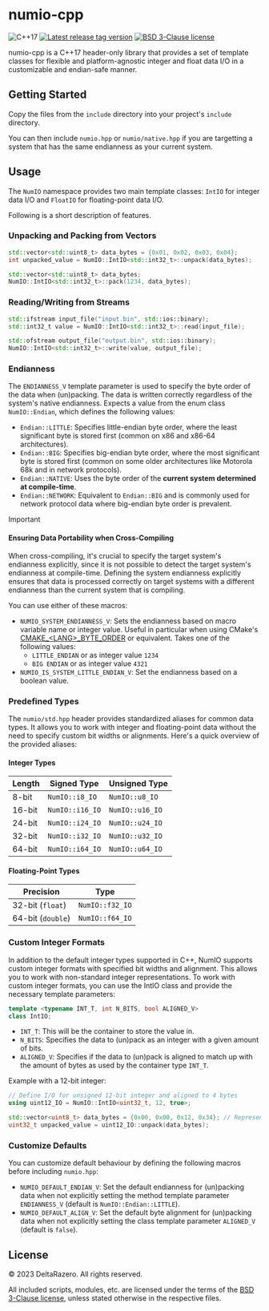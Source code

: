 
# numio-cpp

<!-- BADGES -->
<div align="left">
    <!--
        C++ standard
    --->
    <img src="https://img.shields.io/badge/C++-17+-informational.svg?labelColor=363d45&logo=cplusplus&logoColor=white"
    alt="C++17"/>
    <!--
        Library tag version
    --->
    <a href="https://github.com/deltarazero/numio-cpp/tags">
        <img src="https://img.shields.io/github/v/tag/deltarazero/numio-cpp?labelColor=363d45&logo=github&logoColor=white"
        alt="Latest release tag version"/></a>
    <!--
        License
    --->
    <a href="https://choosealicense.com/licenses/bsd-3-clause/">
        <img src="https://img.shields.io/github/license/DeltaRazero/numio-cpp?labelColor=363d45&color=informational"
        alt="BSD 3-Clause license"/></a>
</div>

numio-cpp is a C++17 header-only library that provides a set of template classes for flexible and platform-agnostic integer and float data I/O in a customizable and endian-safe manner.


## Getting Started

Copy the files from the `include` directory into your project's `include` directory.

You can then include `numio.hpp` or `numio/native.hpp` if you are targetting a system that has the same endianness as your current system.


## Usage

The `NumIO` namespace provides two main template classes: `IntIO` for integer data I/O and `FloatIO` for floating-point data I/O.

Following is a short description of features.


### Unpacking and Packing from Vectors

```cpp
std::vector<std::uint8_t> data_bytes = {0x01, 0x02, 0x03, 0x04};
int unpacked_value = NumIO::IntIO<std::int32_t>::unpack(data_bytes);

std::vector<std::uint8_t> data_bytes;
NumIO::IntIO<std::int32_t>::pack(1234, data_bytes);
```

### Reading/Writing from Streams

```cpp
std::ifstream input_file("input.bin", std::ios::binary);
std::int32_t value = NumIO::IntIO<std::int32_t>::read(input_file);

std::ofstream output_file("output.bin", std::ios::binary);
NumIO::IntIO<std::int32_t>::write(value, output_file);
```

### Endianness

The `ENDIANNESS_V` template parameter is used to specify the byte order of the data when (un)packing. The data is written correctly regardless of the system's native endianness. Expects a value from the enum class `NumIO::Endian`, which defines the following values:

* `Endian::LITTLE`: Specifies little-endian byte order, where the least significant byte is stored first (common on x86 and x86-64 architectures).
* `Endian::BIG`: Specifies big-endian byte order, where the most significant byte is stored first (common on some older architectures like Motorola 68k and in network protocols).
* `Endian::NATIVE`: Uses the byte order of the **current system determined at compile-time**.
* `Endian::NETWORK`: Equivalent to `Endian::BIG` and is commonly used for network protocol data where big-endian byte order is prevalent.

> [!IMPORTANT]
> #### Ensuring Data Portability when Cross-Compiling
>
> When cross-compiling, it's crucial to specify the target system's endianness explicitly, since it is not possible to detect the target system's endianness at compile-time. Defining the system endianness explicitly ensures that data is processed correctly on target systems with a different endianness than the current system that is compiling.
>
> You can use either of these macros:
>
> * `NUMIO_SYSTEM_ENDIANNESS_V`: Sets the endianness based on macro variable name or integer value. Useful in particular when using CMake's [CMAKE\_\<LANG\>\_BYTE_ORDER](https://cmake.org/cmake/help/latest/variable/CMAKE_LANG_BYTE_ORDER.html) or equivalent. Takes one of the following values:
>   * `LITTLE_ENDIAN` or as integer value `1234`
>   * `BIG ENDIAN` or as integer value `4321`
> * `NUMIO_IS_SYSTEM_LITTLE_ENDIAN_V`: Set the endianness based on a boolean value.

### Predefined Types

The `numio/std.hpp` header provides standardized aliases for common data types. It allows you to work with integer and floating-point data without the need to specify custom bit widths or alignments. Here's a quick overview of the provided aliases:

#### Integer Types

| **Length** | **Signed Type** | **Unsigned Type** |
|------------|-----------------|-------------------|
| 8-bit      | `NumIO::i8_IO`  | `NumIO::u8_IO`    |
| 16-bit     | `NumIO::i16_IO` | `NumIO::u16_IO`   |
| 24-bit     | `NumIO::i24_IO` | `NumIO::u24_IO`   |
| 32-bit     | `NumIO::i32_IO` | `NumIO::u32_IO`   |
| 64-bit     | `NumIO::i64_IO` | `NumIO::u64_IO`   |

#### Floating-Point Types

| **Precision**     | **Type**        |
|-------------------|-----------------|
| 32-bit (`float`)  | `NumIO::f32_IO` |
| 64-bit (`double`) | `NumIO::f64_IO` |

### Custom Integer Formats

In addition to the default integer types supported in C++, NumIO supports custom integer formats with specified bit widths and alignment. This allows you to work with non-standard integer representations. To work with custom integer formats, you can use the IntIO class and provide the necessary template parameters:

```cpp
template <typename INT_T, int N_BITS, bool ALIGNED_V>
class IntIO;
```
* `INT_T`: This will be the container to store the value in.
* `N_BITS`: Specifies the data to (un)pack as an integer with a given amount of bits.
* `ALIGNED_V`: Specifies if the data to (un)pack is aligned to match up with the amount of bytes as used by the container type `INT_T`.

Example with a 12-bit integer:

```cpp
// Define I/O for unsigned 12-bit integer and aligned to 4 bytes
using uint12_IO = NumIO::IntIO<uint32_t, 12, true>;

std::vector<uint8_t> data_bytes = {0x00, 0x00, 0x12, 0x34}; // Represents the custom 12-bit integer value 0x123
uint32_t unpacked_value = uint12_IO::unpack(data_bytes);
```

### Customize Defaults

You can customize default behaviour by defining the following macros before including `numio.hpp`:

* `NUMIO_DEFAULT_ENDIAN_V`: Set the default endianness for (un)packing data when not explicitly setting the method template parameter `ENDIANNESS_V` (default is `NumIO::Endian::LITTLE`).
* `NUMIO_DEFAULT_ALIGN_V`: Set the default byte alignment for (un)packing data when not explicitly setting the class template parameter `ALIGNED_V` (default is `false`).


## License

© 2023 DeltaRazero. All rights reserved.

All included scripts, modules, etc. are licensed under the terms of the  [BSD 3-Clause license](https://github.com/deltarazero/numio-cpp/LICENSE), unless stated otherwise in the respective files.
